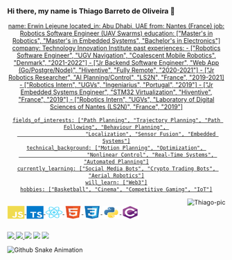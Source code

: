 ### Hi there, my name is Thiago Barreto de Oliveira 👋
<div align="center">
  <a href="https://www.linkedin.com/in/thiago-barreto-de-oliveira/">
    name: Erwin Lejeune
    located_in: Abu Dhabi, UAE
    from: Nantes (France)
    job: Robotics Software Engineer (UAV Swarms)
    education: ["Master's in Robotics", "Master's in Embedded Systems", "Bachelor's in Electronics"]
    company: Technology Innovation Institute
    past experiences: 
      - ["Robotics Software Engineer", "UGV Navigation", "Coalescent Mobile Robotics", "Denmark", "2021-2022"]
      - ["Jr Backend Software Engineer", "Web App (Go/Postgre/Node)", "Hiventive", "Fully Remote", "2020-2021"]
      - ["Jr Robotics Researcher", "AI Planning/Control", "LS2N", "France", "2019-2021]
      - ["Robotics Intern", "UGVs", "Ingeniarius", "Portugal", "2019"]
      - ["Jr Embedded Systems Engineer", "STM32 Virtualization", "Hiventive", "France", "2019"]
      - ["Robotics Intern", "UGVs", "Laboratory of Digital Sciences of Nantes (LS2N)", "France", "2019"]

    fields_of_interests: ["Path Planning", "Trajectory Planning", "Path Following", "Behaviour Planning", 
                          "Localization", "Sensor Fusion", "Embedded Systems"]
    technical_background: ["Motion Planning", "Optimization", 
                          "Nonlinear Control", "Real-Time Systems", "Automated Planning"]
    currently_learning: ["Social Media Bots", "Crypto Trading Bots", "Aerial Robotics"]
    will_learn: ["Web3"]
    hobbies: ["Basketball", "Cinema", "Competitive Gaming", "IoT"]
  <img align="right" alt="Thiago-pic" height="350" style="border-radius:200x;" src="https://i.ibb.co/hDKVdbc/ezgif-com-gif-maker-1.gif">
</div>
  <div style="display: inline_block"><br>
  <img align="center" alt="Rafa-Js" height="30" width="40" src="https://raw.githubusercontent.com/devicons/devicon/master/icons/javascript/javascript-plain.svg">
  <img align="center" alt="Rafa-Ts" height="30" width="40" src="https://raw.githubusercontent.com/devicons/devicon/master/icons/typescript/typescript-plain.svg">
  <img align="center" alt="Rafa-React" height="30" width="40" src="https://raw.githubusercontent.com/devicons/devicon/master/icons/react/react-original.svg">
  <img align="center" alt="Rafa-HTML" height="30" width="40" src="https://raw.githubusercontent.com/devicons/devicon/master/icons/html5/html5-original.svg">
  <img align="center" alt="Rafa-CSS" height="30" width="40" src="https://raw.githubusercontent.com/devicons/devicon/master/icons/css3/css3-original.svg">
  <img align="center" alt="Rafa-Python" height="30" width="40" src="https://raw.githubusercontent.com/devicons/devicon/master/icons/python/python-original.svg">
  <img align="center" alt="Rafa-Csharp" height="30" width="40" src="https://raw.githubusercontent.com/devicons/devicon/master/icons/csharp/csharp-original.svg">
</div>
    
  ##
 
<div> 
    <a href="https://www.youtube.com/c/ThiagoGamertg" target="_blank"><img src="https://img.shields.io/badge/YouTube-FF0000?style=for-the-badge&logo=youtube&logoColor=white" target="_blank">
</a>
  <a href="https://www.instagram.com/th1b4h/" target="_blank"><img src="https://img.shields.io/badge/-Instagram-%23E4405F?style=for-the-badge&logo=instagram&logoColor=white" target="_blank">
</a>
 	<a href="www.twitch.tv/bndtw" target="_blank"><img src="https://img.shields.io/badge/Twitch-9146FF?style=for-the-badge&logo=twitch&logoColor=white" target="_blank"></a>
  <a href = "thiago.barreto.oliveira22@gmail.com"><img src="https://img.shields.io/badge/-Gmail-%23333?style=for-the-badge&logo=gmail&logoColor=white" target="_blank"></a>
  <a href="https://www.linkedin.com/in/thiago-oliveira-5b2287206/" target="_blank"><img src="https://img.shields.io/badge/-LinkedIn-%230077B5?style=for-the-badge&logo=linkedin&logoColor=white" target="_blank">
</a> 
  
   ![Github Snake Animation](https://user-images.githubusercontent.com/50845287/198006983-1a7c22e4-633f-41c5-b5f7-201278b1700d.svg)
  
  </div> 
